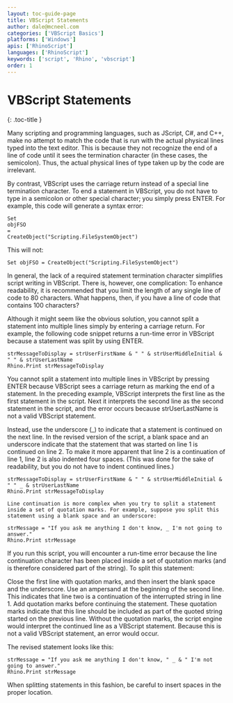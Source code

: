 ```yaml
---
layout: toc-guide-page
title: VBScript Statements
author: dale@mcneel.com
categories: ['VBScript Basics']
platforms: ['Windows']
apis: ['RhinoScript']
languages: ['RhinoScript']
keywords: ['script', 'Rhino', 'vbscript']
order: 1
---
```


# VBScript Statements
{: .toc-title }

Many scripting and programming languages, such as JScript, C#, and C++, make no attempt to match the code that is run with the actual physical lines typed into the text editor. This is because they not recognize the end of a line of code until it sees the termination character (in these cases, the semicolon). Thus, the actual physical lines of type taken up by the code are irrelevant.

By contrast, VBScript uses the carriage return instead of a special line termination character. To end a statement in VBScript, you do not have to type in a semicolon or other special character; you simply press ENTER. For example, this code will generate a syntax error:

	Set
	objFSO
	=
	CreateObject("Scripting.FileSystemObject")

This will not:

	Set objFSO = CreateObject("Scripting.FileSystemObject")

In general, the lack of a required statement termination character simplifies script writing in VBScript. There is, however, one complication: To enhance readability, it is recommended that you limit the length of any single line of code to 80 characters. What happens, then, if you have a line of code that contains 100 characters?

Although it might seem like the obvious solution, you cannot split a statement into multiple lines simply by entering a carriage return. For example, the following code snippet returns a run-time error in VBScript because a statement was split by using ENTER.

	strMessageToDisplay = strUserFirstName & " " & strUserMiddleInitial & " " & strUserLastName
	Rhino.Print strMessageToDisplay

You cannot split a statement into multiple lines in VBScript by pressing ENTER because VBScript sees a carriage return as marking the end of a statement. In the preceding example, VBScript interprets the first line as the first statement in the script. Next it interprets the second line as the second statement in the script, and the error occurs because strUserLastName is not a valid VBScript statement.

Instead, use the underscore (_) to indicate that a statement is continued on the next line. In the revised version of the script, a blank space and an underscore indicate that the statement that was started on line 1 is continued on line 2. To make it more apparent that line 2 is a continuation of line 1, line 2 is also indented four spaces. (This was done for the sake of readability, but you do not have to indent continued lines.)

	strMessageToDisplay = strUserFirstName & " " & strUserMiddleInitial & " " _ & strUserLastName
	Rhino.Print strMessageToDisplay

	Line continuation is more complex when you try to split a statement inside a set of quotation marks. For example, suppose you split this statement using a blank space and an underscore:

	strMessage = "If you ask me anything I don't know, _ I'm not going to answer."
	Rhino.Print strMessage

If you run this script, you will encounter a run-time error because the line continuation character has been placed inside a set of quotation marks (and is therefore considered part of the string). To split this statement:

Close the first line with quotation marks, and then insert the blank space and the underscore.
Use an ampersand at the beginning of the second line. This indicates that line two is a continuation of the interrupted string in line 1.
Add quotation marks before continuing the statement.
These quotation marks indicate that this line should be included as part of the quoted string started on the previous line. Without the quotation marks, the script engine would interpret the continued line as a VBScript statement. Because this is not a valid VBScript statement, an error would occur.

The revised statement looks like this:

	strMessage = "If you ask me anything I don't know, " _ & " I'm not going to answer."
	Rhino.Print strMessage

When splitting statements in this fashion, be careful to insert spaces in the proper location.
